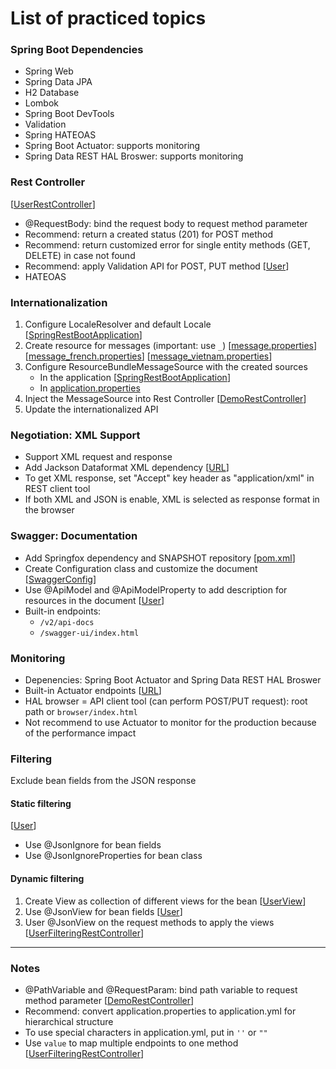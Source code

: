 # List of practiced topics

### Spring Boot Dependencies
- Spring Web
- Spring Data JPA
- H2 Database
- Lombok
- Spring Boot DevTools
- Validation
- Spring HATEOAS
- Spring Boot Actuator: supports monitoring
- Spring Data REST HAL Broswer: supports monitoring

### Rest Controller
[[UserRestController]()]
- @RequestBody: bind the request body to request method parameter 
- Recommend: return a created status (201) for POST method 
- Recommend: return customized error for single entity methods (GET, DELETE) in case not found
- Recommend: apply Validation API for POST, PUT method 
[[User]()]
- HATEOAS

### Internationalization
1. Configure LocaleResolver and default Locale 
[[SpringRestBootApplication]()]
2. Create resource for messages (important: use ```_```) 
[[message.properties]()] [[message_french.properties]()] [[message_vietnam.properties]()]
3. Configure ResourceBundleMessageSource with the created sources 
   - In the application 
[[SpringRestBootApplication]()]
   - In 
[application.properties]()
4. Inject the MessageSource into Rest Controller 
[[DemoRestController]()]
5. Update the internationalized API

### Negotiation: XML Support
- Support XML request and response
- Add Jackson Dataformat XML dependency 
[[URL](https://mvnrepository.com/artifact/com.fasterxml.jackson.dataformat/jackson-dataformat-xml)]
- To get XML response, set "Accept" key header as "application/xml" in REST client tool
- If both XML and JSON is enable, XML is selected as response format in the browser

### Swagger: Documentation
- Add Springfox dependency and SNAPSHOT repository 
[[pom.xml]()]
- Create Configuration class and customize the document 
[[SwaggerConfig]()]
- Use @ApiModel and @ApiModelProperty to add description for resources in the document 
[[User]()]
- Built-in endpoints:
  - ```/v2/api-docs```
  - ```/swagger-ui/index.html```

### Monitoring
- Depenencies: Spring Boot Actuator and Spring Data REST HAL Broswer
- Built-in Actuator endpoints 
[[URL](https://docs.spring.io/spring-boot/docs/current/reference/html/production-ready-features.html)]
- HAL browser = API client tool (can perform POST/PUT request): root path or ```browser/index.html```
- Not recommend to use Actuator to monitor for the production because of the performance impact

### Filtering
Exclude bean fields from the JSON response
#### Static filtering 
[[User]()]
- Use @JsonIgnore for bean fields
- Use @JsonIgnoreProperties for bean class

#### Dynamic filtering
1. Create View as collection of different views for the bean 
[[UserView]()]
2. Use @JsonView for bean fields 
[[User]()]
3. User @JsonView on the request methods to apply the views 
[[UserFilteringRestController]()]

---

### Notes
- @PathVariable and @RequestParam: bind path variable to request method parameter 
[[DemoRestController]()]
- Recommend: convert application.properties to application.yml for hierarchical structure
- To use special characters in application.yml, put in ```''``` or ```""```
- Use ```value``` to map multiple endpoints to one method 
[[UserFilteringRestController]()]


